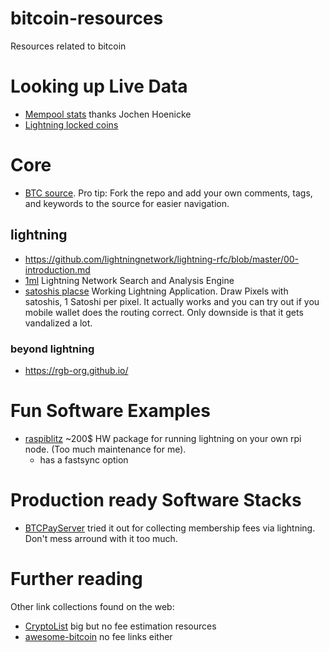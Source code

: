 # bitcoin-resources
Resources related to bitcoin

# Looking up Live Data

* [Mempool stats](https://jochen-hoenicke.de/queue/#0,24h) thanks Jochen Hoenicke
* [Lightning locked coins](https://1ml.com/statistics)

# Core

* [BTC source](https://github.com/bitcoin/bitcoin). Pro tip: Fork the repo and add your own comments, tags, and keywords to the source for easier navigation.

## lightning

* https://github.com/lightningnetwork/lightning-rfc/blob/master/00-introduction.md
* [1ml](https://1ml.com/) Lightning Network Search and Analysis Engine
* [satoshis placse](https://satoshis.place/) Working Lightning Application. Draw Pixels with satoshis, 1 Satoshi per pixel. It actually works and you can try out if you mobile wallet does the routing correct. Only downside is that it gets vandalized a lot.

### beyond lightning

* https://rgb-org.github.io/

# Fun Software Examples

* [raspiblitz](https://github.com/rootzoll/raspiblitz) ~200$ HW package for running lightning on your own rpi node. (Too much maintenance for me).
  * has a fastsync option

# Production ready Software Stacks

* [BTCPayServer](https://github.com/btcpayserver/btcpayserver-docker) tried it out for collecting membership fees via lightning. Don't mess arround with it too much.


# Further reading

Other link collections found on the web:

* [CryptoList](https://github.com/coinpride/CryptoList) big but no fee estimation resources
* [awesome-bitcoin](https://github.com/igorbarinov/awesome-bitcoin) no fee links either
